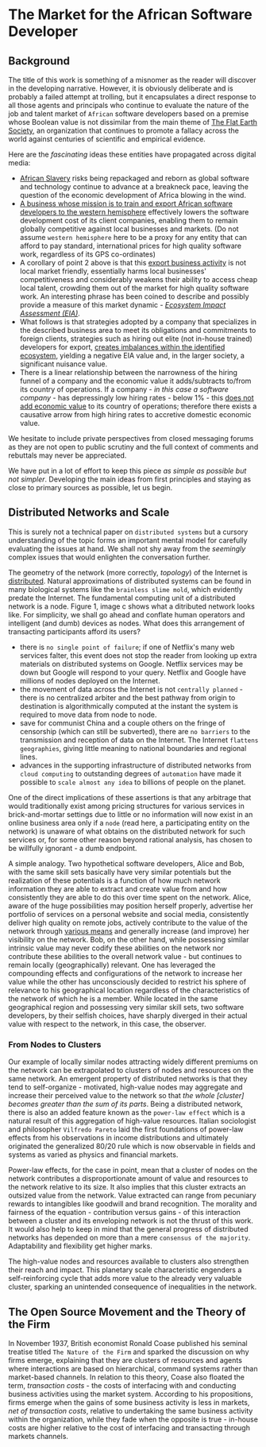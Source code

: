 # The Market for the African Software Developer

## Background
The title of this work is something of a misnomer as the reader will discover in the developing narrative. However, it is obviously deliberate and is probably a failed attempt at trolling, but it encapsulates a direct response to all those agents and principals who continue to evaluate the nature of the job and talent market of `African` software developers based on a premise whose Boolean value is not dissimilar from the main theme of [The Flat Earth Society](https://www.tfes.org), an organization that continues to  promote a fallacy across the world against centuries of scientific and empirical evidence. 

Here are the _fascinating_ ideas these entities have propagated across digital media:

- [African Slavery](https://nairametrics.com/artificial-intelligence-andela-and-africas-looming-technology-slavery-3-2/) risks being repackaged and reborn as global software and technology continue to advance at a breakneck pace, leaving the question of the economic development of Africa blowing in the wind.
- [A business whose mission is to train and export African software developers to the western hemisphere](https://nairametrics.com/artificial-intelligence-andela-and-africas-looming-technology-slavery-3-2/) effectively lowers the software development cost of its client companies, enabling them to remain globally competitive against local businesses and markets. (Do not assume `western hemisphere` here to be a proxy for any entity that can afford to pay standard, international prices for high quality software work, regardless of its GPS co-ordinates)
- A corollary of point 2 above is that this [export business activity](https://nairametrics.com/artificial-intelligence-andela-and-africas-looming-technology-slavery-3-2/) is not local market friendly, essentially harms local businesses' competitiveness and considerably weakens their ability to access cheap local talent, crowding them out of the market for high quality software work. An interesting phrase has been coined to describe and possibly provide a measure of this market dynamic - [_Ecosystem Impact Assessment (EIA)_](https://nairametrics.com/much-ado-nothing-andela-uproar/).
- What follows is that strategies adopted by a company that specializes in the described business area to meet its obligations and commitments to foreign clients, strategies such as hiring out elite (not in-house trained) developers for export, [creates imbalances within the identified ecosystem](https://nairametrics.com/much-ado-nothing-andela-uproar/), yielding a negative EIA value and, in the larger society, a significant nuisance value.
- There is a linear relationship between the narrowness of the hiring funnel of a company and the economic value it adds/subtracts to/from its country of operations. If a company - _in this case a software company_ - has depressingly low hiring rates - below 1% - this [does not add economic value](https://nairametrics.com/artificial-intelligence-andela-and-africas-looming-technology-slavery-3-2/) to its country of operations; therefore there exists a causative arrow from high hiring rates to accretive domestic economic value.

We hesitate to include private perspectives from closed messaging forums as they are not open to public scrutiny and the full context of comments and rebuttals may never be appreciated. 

We have put in a lot of effort to keep this piece _as simple as possible but not simpler_. Developing the main ideas from first principles and staying as close to primary sources as possible, let us begin. 

## Distributed Networks and Scale
This is surely not a technical paper on `distributed systems` but a cursory understanding of the topic forms an important mental model for carefully evaluating the issues at hand. We shall not shy away from the _seemingly_ complex issues that would enlighten the conversation further.

The geometry of the network (more correctly, _topology_) of the Internet is [distributed](https://www.youtube.com/watch?v=Dxcc6ycZ73M). Natural approximations of distributed systems can be found in many biological systems like the `brainless slime mold`, which evidently predate the Internet. The fundamental computing unit of a distributed network is a node. Figure 1, image c shows what a ditributed network looks like.  For simplicity, we shall go ahead and conflate human operators and intelligent (and dumb) devices as nodes. What does this arrangement of transacting participants afford its users? 

- there is `no single point of failure`; if one of Netflix's many web services falter, this event does not stop the reader from looking up extra materials on distributed systems on Google. Netflix services may be down but Google will respond to your query. Netflix and Google have millions of nodes deployed on the Internet.
- the movement of data across the Internet is not `centrally planned` - there is no centralized arbiter and the best pathway from origin to destination is algorithmically computed at the instant the system is required to move data from node to node. 
- save for communist China and a couple others on the fringe of censorship (which can still be subverted), there are `no barriers` to the transmission and reception of data on the Internet. The Internet `flattens geographies`, giving little meaning to national boundaries and regional lines.
- advances in the supporting infrastructure of distributed networks from `cloud computing` to outstanding degrees of `automation` have made it possible to `scale almost any idea` to billions of people on the planet. 

One of the direct implications of these assertions is that any arbitrage that would traditionally exist among pricing structures for various services in brick-and-mortar settings due to little or no information will now exist in an online business area only if a `node` (read here, a participating entity on the network) is unaware of what obtains on the distributed network for such services or, for some other reason beyond rational analysis, has chosen to be willfully ignorant - a dumb endpoint.

A simple analogy. Two hypothetical software developers, Alice and Bob, with the same skill sets basically have very similar potentials but the realization of these potentials is a function of how much network information they are able to extract and create value from and how consistently they are able to do this over time spent on the network. Alice, aware of the huge possibilities may position herself properly, advertise her portfolio of services on a personal website and social media, consistently deliver high quality on remote jobs, actively contribute to the value of the network through [various means](https://github.com) and generally increase (and improve) her visibility on the network. Bob, on the other hand, while possessing similar intrinsic value may never codify these abilities on the network nor contribute these abilities to the overall network value - but continues to remain locally (geographically) relevant. One has leveraged the compounding effects and configurations of the network to increase her value while the other has unconsciously decided to restrict his sphere of relevance to his geographical location regardless of the characteristics of the network of which he is a member. While located in the same geographical region and possessing very similar skill sets, two software developers, by their selfish choices, have sharply diverged in their actual value with respect to the network, in this case, the observer.

### From Nodes to Clusters
Our example of locally similar nodes attracting widely different premiums on the network can be extrapolated to clusters of nodes and resources on the same network. An emergent property of distributed networks is that they tend to self-organize - motivated, high-value nodes may aggregate and increase their perceived value to the network so that _the whole [cluster] becomes greater than the sum of its parts_. Being a distributed network, there is also an added feature known as the `power-law effect` which is a natural result of this aggregation of high-value resources. Italian sociologist and philosopher `Vilfredo Pareto` laid the first foundations of power-law effects from his observations in income distributions and ultimately originated the generalized 80/20 rule which is now observable in fields and systems as varied as physics and financial markets. 

Power-law effects, for the case in point, mean that a cluster of nodes on the network contributes a disproportionate amount of value and resources to the network relative to its size. It also implies that this cluster extracts an outsized value from the network. Value extracted can range from pecuniary rewards to intangibles like goodwill and brand recognition. The morality and fairness of the equation - contribution versus gains - of this interaction between a cluster and its enveloping network is not the thrust of this work. It would also help to keep in mind that the general progress of distributed networks has depended on more than a mere `consensus of the majority`. Adaptability and flexibility get higher marks. 

The high-value nodes and resources available to clusters also strengthen their reach and impact. This planetary scale characteristic engenders a self-reinforcing cycle that adds more value to the already very valuable cluster, sparking an unintended consequence of inequalities in the network.

## The Open Source Movement and the Theory of the Firm
In November 1937, British economist Ronald Coase published his seminal treatise titled `The Nature of the Firm` and sparked the discussion on why firms emerge, explaining that they are clusters of resources and agents where interactions are based on hierarchical, command systems rather than market-based channels. In relation to this theory, Coase also floated the term, _transaction costs_ - the costs of interfacing with and conducting business activities using the market system. According to his propositions, firms emerge when the gains of some business activity is less in markets, _net of transaction costs_, relative to undertaking the same business activity within the organization, while they fade when the opposite is true - in-house costs are higher relative to the cost of interfacing and transacting through markets channels. 
